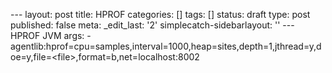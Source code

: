 --- layout: post title: HPROF categories: \[\] tags: \[\] status: draft type: post published: false meta: \_edit\_last: \'2\' simplecatch-sidebarlayout: \'\' --- HPROF JVM args: -agentlib:hprof=cpu=samples,interval=1000,heap=sites,depth=1,jthread=y,doe=y,file=&lt;file&gt;,format=b,net=localhost:8002 

